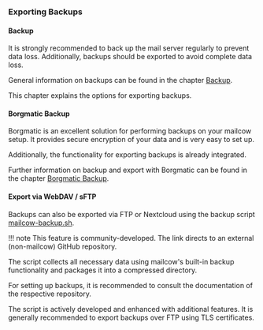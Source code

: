 ### Exporting Backups

#### Backup
It is strongly recommended to back up the mail server regularly to prevent data loss. Additionally, backups should be exported to avoid complete data loss.

General information on backups can be found in the chapter [Backup](https://docs.mailcow.email/en/backup_restore/b_n_r-backup/).

This chapter explains the options for exporting backups.

#### Borgmatic Backup
Borgmatic is an excellent solution for performing backups on your mailcow setup. It provides secure encryption of your data and is very easy to set up.

Additionally, the functionality for exporting backups is already integrated.

Further information on backup and export with Borgmatic can be found in the chapter [Borgmatic Backup](https://docs.mailcow.email/en/third_party/borgmatic/third_party-borgmatic/).

#### Export via WebDAV / sFTP
Backups can also be exported via FTP or Nextcloud using the backup script [mailcow-backup.sh](https://github.com/the1andoni/mailcow-backupV2).

!!! note
    This feature is community-developed. The link directs to an external (non-mailcow) GitHub repository.

The script collects all necessary data using mailcow's built-in backup functionality and packages it into a compressed directory.

For setting up backups, it is recommended to consult the documentation of the respective repository.

The script is actively developed and enhanced with additional features. It is generally recommended to export backups over FTP using TLS certificates.
